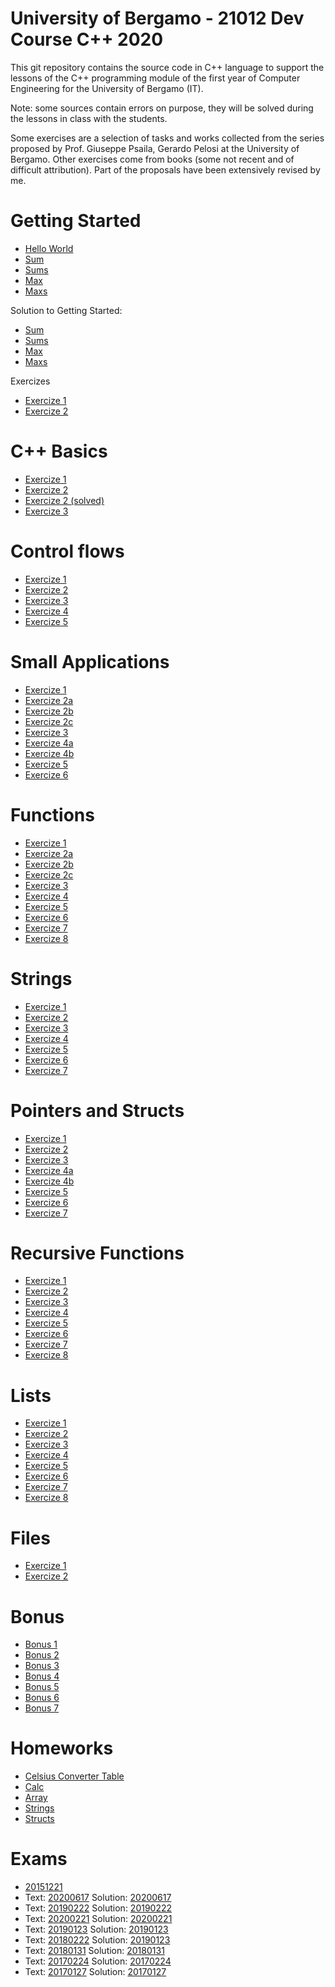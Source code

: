 # University of Bergamo - 21012 Dev Course C++ 2020

This git repository contains the source code in C++ language to support the lessons of the C++ programming module of the first year of Computer Engineering for the University of Bergamo (IT).

Note: some sources contain errors on purpose, they will be solved during the lessons in class with the students.

Some exercises are a selection of tasks and works collected from the series proposed by Prof. Giuseppe Psaila, Gerardo Pelosi at the University of Bergamo. Other exercises come from books (some not recent and of difficult attribution). Part of the proposals have been extensively revised by me.

# Getting Started
- [Hello World](https://github.com/mauropelucchi/unibg_dev_course_2020/blob/main/1_getting_started/hello_world.cpp)
- [Sum](https://github.com/mauropelucchi/unibg_dev_course_2020/blob/main/1_getting_started/sum.cpp)
- [Sums](https://github.com/mauropelucchi/unibg_dev_course_2020/blob/main/1_getting_started/sums.cpp)
- [Max](https://github.com/mauropelucchi/unibg_dev_course_2020/blob/main/1_getting_started/max.cpp)
- [Maxs](https://github.com/mauropelucchi/unibg_dev_course_2020/blob/main/1_getting_started/maxs.cpp)

Solution to Getting Started:
- [Sum](https://github.com/mauropelucchi/unibg_dev_course_2020/blob/main/1_getting_started/sum_solved.cpp)
- [Sums](https://github.com/mauropelucchi/unibg_dev_course_2020/blob/main/1_getting_started/sums_solved.cpp)
- [Max](https://github.com/mauropelucchi/unibg_dev_course_2020/blob/main/1_getting_started/max_solved.cpp)
- [Maxs](https://github.com/mauropelucchi/unibg_dev_course_2020/blob/main/1_getting_started/maxs_solved.cpp)

Exercizes
- [Exercize 1](https://github.com/mauropelucchi/unibg_dev_course_2020/blob/main/1_getting_started/exercize_1.cpp)
- [Exercize 2](https://github.com/mauropelucchi/unibg_dev_course_2020/blob/main/1_getting_started/exercize_2.cpp)

# C++ Basics
- [Exercize 1](https://github.com/mauropelucchi/unibg_dev_course_2020/blob/main/2_1_c++_basics/exercize_1.cpp)
- [Exercize 2](https://github.com/mauropelucchi/unibg_dev_course_2020/blob/main/2_1_c++_basics/exercize_2.cpp)
- [Exercize 2 (solved)](https://github.com/mauropelucchi/unibg_dev_course_2020/blob/main/2_1_c++_basics/exercize_2_solved.cpp)
- [Exercize 3](https://github.com/mauropelucchi/unibg_dev_course_2020/blob/main/2_1_c++_basics/exercize_3.cpp)

# Control flows
- [Exercize 1](https://github.com/mauropelucchi/unibg_dev_course_2020/blob/main/2_2_control_flows/exercize_1.cpp)
- [Exercize 2](https://github.com/mauropelucchi/unibg_dev_course_2020/blob/main/2_2_control_flows/exercize_2.cpp)
- [Exercize 3](https://github.com/mauropelucchi/unibg_dev_course_2020/blob/main/2_2_control_flows/exercize_3.cpp)
- [Exercize 4](https://github.com/mauropelucchi/unibg_dev_course_2020/blob/main/2_2_control_flows/exercize_4.cpp)
- [Exercize 5](https://github.com/mauropelucchi/unibg_dev_course_2020/blob/main/2_2_control_flows/exercize_5.cpp)

# Small Applications
- [Exercize 1](https://github.com/mauropelucchi/unibg_dev_course_2020/blob/main/3_small_applications/exercize_1.cpp)
- [Exercize 2a](https://github.com/mauropelucchi/unibg_dev_course_2020/blob/main/3_small_applications/exercize_2_a.cpp)
- [Exercize 2b](https://github.com/mauropelucchi/unibg_dev_course_2020/blob/main/3_small_applications/exercize_2_b.cpp)
- [Exercize 2c](https://github.com/mauropelucchi/unibg_dev_course_2020/blob/main/3_small_applications/exercize_2_c.cpp)
- [Exercize 3](https://github.com/mauropelucchi/unibg_dev_course_2020/blob/main/3_small_applications/exercize_3.cpp)
- [Exercize 4a](https://github.com/mauropelucchi/unibg_dev_course_2020/blob/main/3_small_applications/exercize_4_a.cpp)
- [Exercize 4b](https://github.com/mauropelucchi/unibg_dev_course_2020/blob/main/3_small_applications/exercize_4_b.cpp)
- [Exercize 5](https://github.com/mauropelucchi/unibg_dev_course_2020/blob/main/3_small_applications/exercize_5.cpp)
- [Exercize 6](https://github.com/mauropelucchi/unibg_dev_course_2020/blob/main/3_small_applications/exercize_6.cpp)

# Functions
- [Exercize 1](https://github.com/mauropelucchi/unibg_dev_course_2020/blob/main/4_functions/exercize_1.cpp)
- [Exercize 2a](https://github.com/mauropelucchi/unibg_dev_course_2020/blob/main/4_functions/exercize_2_a.cpp)
- [Exercize 2b](https://github.com/mauropelucchi/unibg_dev_course_2020/blob/main/4_functions/exercize_2_b.cpp)
- [Exercize 2c](https://github.com/mauropelucchi/unibg_dev_course_2020/blob/main/4_functions/exercize_2_c.cpp)
- [Exercize 3](https://github.com/mauropelucchi/unibg_dev_course_2020/blob/main/4_functions/exercize_3.cpp)
- [Exercize 4](https://github.com/mauropelucchi/unibg_dev_course_2020/blob/main/4_functions/exercize_4.cpp)
- [Exercize 5](https://github.com/mauropelucchi/unibg_dev_course_2020/blob/main/4_functions/exercize_5.cpp)
- [Exercize 6](https://github.com/mauropelucchi/unibg_dev_course_2020/blob/main/4_functions/exercize_6.cpp)
- [Exercize 7](https://github.com/mauropelucchi/unibg_dev_course_2020/blob/main/4_functions/exercize_7.cpp)
- [Exercize 8](https://github.com/mauropelucchi/unibg_dev_course_2020/blob/main/4_functions/exercize_8.cpp)

# Strings
- [Exercize 1](https://github.com/mauropelucchi/unibg_dev_course_2020/blob/main/5_strings/exercize_1.cpp)
- [Exercize 2](https://github.com/mauropelucchi/unibg_dev_course_2020/blob/main/5_strings/exercize_2.cpp)
- [Exercize 3](https://github.com/mauropelucchi/unibg_dev_course_2020/blob/main/5_strings/exercize_3.cpp)
- [Exercize 4](https://github.com/mauropelucchi/unibg_dev_course_2020/blob/main/5_strings/exercize_4.cpp)
- [Exercize 5](https://github.com/mauropelucchi/unibg_dev_course_2020/blob/main/5_strings/exercize_5.cpp)
- [Exercize 6](https://github.com/mauropelucchi/unibg_dev_course_2020/blob/main/5_strings/exercize_6.cpp)
- [Exercize 7](https://github.com/mauropelucchi/unibg_dev_course_2020/blob/main/5_strings/exercize_7.cpp)


# Pointers and Structs
- [Exercize 1](https://github.com/mauropelucchi/unibg_dev_course_2020/blob/main/6_pointers/exercize_1.cpp)
- [Exercize 2](https://github.com/mauropelucchi/unibg_dev_course_2020/blob/main/6_pointers/exercize_2.cpp)
- [Exercize 3](https://github.com/mauropelucchi/unibg_dev_course_2020/blob/main/6_pointers/exercize_3.cpp)
- [Exercize 4a](https://github.com/mauropelucchi/unibg_dev_course_2020/blob/main/6_pointers/exercize_4_a.cpp)
- [Exercize 4b](https://github.com/mauropelucchi/unibg_dev_course_2020/blob/main/6_pointers/exercize_4_b.cpp)
- [Exercize 5](https://github.com/mauropelucchi/unibg_dev_course_2020/blob/main/6_pointers/exercize_5.cpp)
- [Exercize 6](https://github.com/mauropelucchi/unibg_dev_course_2020/blob/main/6_pointers/exercize_6.cpp)
- [Exercize 7](https://github.com/mauropelucchi/unibg_dev_course_2020/blob/main/6_pointers/exercize_7.cpp)


# Recursive Functions 
- [Exercize 1](https://github.com/mauropelucchi/unibg_dev_course_2020/blob/main/7_recursive_functions/exercize_1.cpp)
- [Exercize 2](https://github.com/mauropelucchi/unibg_dev_course_2020/blob/main/7_recursive_functions/exercize_2.cpp)
- [Exercize 3](https://github.com/mauropelucchi/unibg_dev_course_2020/blob/main/7_recursive_functions/exercize_3.cpp)
- [Exercize 4](https://github.com/mauropelucchi/unibg_dev_course_2020/blob/main/7_recursive_functions/exercize_4.cpp)
- [Exercize 5](https://github.com/mauropelucchi/unibg_dev_course_2020/blob/main/7_recursive_functions/exercize_5.cpp)
- [Exercize 6](https://github.com/mauropelucchi/unibg_dev_course_2020/blob/main/7_recursive_functions/exercize_6.cpp)
- [Exercize 7](https://github.com/mauropelucchi/unibg_dev_course_2020/blob/main/7_recursive_functions/exercize_7.cpp)
- [Exercize 8](https://github.com/mauropelucchi/unibg_dev_course_2020/blob/main/7_recursive_functions/exercize_8.cpp)


# Lists
- [Exercize 1](https://github.com/mauropelucchi/unibg_dev_course_2020/blob/main/8a_lists/exercize_1.cpp)
- [Exercize 2](https://github.com/mauropelucchi/unibg_dev_course_2020/blob/main/8a_lists/exercize_2.cpp)
- [Exercize 3](https://github.com/mauropelucchi/unibg_dev_course_2020/blob/main/8a_lists/exercize_3.cpp)
- [Exercize 4](https://github.com/mauropelucchi/unibg_dev_course_2020/blob/main/8a_lists/exercize_4.cpp)
- [Exercize 5](https://github.com/mauropelucchi/unibg_dev_course_2020/blob/main/8a_lists/exercize_5.cpp)
- [Exercize 6](https://github.com/mauropelucchi/unibg_dev_course_2020/blob/main/8a_lists/exercize_6.cpp)
- [Exercize 7](https://github.com/mauropelucchi/unibg_dev_course_2020/blob/main/8a_lists/exercize_7.cpp)
- [Exercize 8](https://github.com/mauropelucchi/unibg_dev_course_2020/blob/main/8a_lists/exercize_8.cpp)


# Files
- [Exercize 1](https://github.com/mauropelucchi/unibg_dev_course_2020/blob/main/8b_files/exercize_1.cpp)
- [Exercize 2](https://github.com/mauropelucchi/unibg_dev_course_2020/blob/main/8b_files/exercize_2.cpp)


# Bonus
- [Bonus 1](https://github.com/mauropelucchi/unibg_dev_course_2020/blob/main/bonus/1_bonus.cpp)
- [Bonus 2](https://github.com/mauropelucchi/unibg_dev_course_2020/blob/main/bonus/2_bonus.cpp)
- [Bonus 3](https://github.com/mauropelucchi/unibg_dev_course_2020/blob/main/bonus/3_bonus.cpp)
- [Bonus 4](https://github.com/mauropelucchi/unibg_dev_course_2020/blob/main/bonus/4_bonus.cpp)
- [Bonus 5](https://github.com/mauropelucchi/unibg_dev_course_2020/blob/main/bonus/5_bonus.cpp)
- [Bonus 6](https://github.com/mauropelucchi/unibg_dev_course_2020/blob/main/bonus/6_bonus.cpp)
- [Bonus 7](https://github.com/mauropelucchi/unibg_dev_course_2020/blob/main/bonus/7_bonus.cpp)


# Homeworks
- [Celsius Converter Table](https://github.com/mauropelucchi/unibg_dev_course_2020/blob/main/homeworks/1_celsius_converter_table.cpp)
- [Calc](https://github.com/mauropelucchi/unibg_dev_course_2020/blob/main/homeworks/2_calc.cpp)
- [Array](https://github.com/mauropelucchi/unibg_dev_course_2020/blob/main/homeworks/3_array.cpp)
- [Strings](https://github.com/mauropelucchi/unibg_dev_course_2020/blob/main/homeworks/4_strings.cpp)
- [Structs](https://github.com/mauropelucchi/unibg_dev_course_2020/blob/main/homeworks/5_structs.cpp)

# Exams
- [20151221](https://github.com/mauropelucchi/unibg_dev_course_2020/blob/main/exams/20151221.cpp)
- Text: [20200617](https://github.com/mauropelucchi/unibg_dev_course_2020/blob/main/exams/te20200617.pdf) Solution: [20200617](https://github.com/mauropelucchi/unibg_dev_course_2020/blob/main/exams/20200617.cpp)
- Text: [20190222](https://github.com/mauropelucchi/unibg_dev_course_2020/blob/main/exams/te20190222.pdf) Solution: [20190222](https://github.com/mauropelucchi/unibg_dev_course_2020/blob/main/exams/20190222.cpp)
- Text: [20200221](https://github.com/mauropelucchi/unibg_dev_course_2020/blob/main/exams/te20200221.pdf) Solution: [20200221](https://github.com/mauropelucchi/unibg_dev_course_2020/blob/main/exams/20200221.cpp)
- Text: [20190123](https://github.com/mauropelucchi/unibg_dev_course_2020/blob/main/exams/te20190123.pdf) Solution: [20190123](https://github.com/mauropelucchi/unibg_dev_course_2020/blob/main/exams/20190123.cpp)
- Text: [20180222](https://github.com/mauropelucchi/unibg_dev_course_2020/blob/main/exams/te20180222.pdf) Solution: [20190123](https://github.com/mauropelucchi/unibg_dev_course_2020/blob/main/exams/20180222.cpp)
- Text: [20180131](https://github.com/mauropelucchi/unibg_dev_course_2020/blob/main/exams/te20180131.pdf) Solution: [20180131](https://github.com/mauropelucchi/unibg_dev_course_2020/blob/main/exams/20180131.cpp)
- Text: [20170224](https://github.com/mauropelucchi/unibg_dev_course_2020/blob/main/exams/te20170224.pdf) Solution: [20170224](https://github.com/mauropelucchi/unibg_dev_course_2020/blob/main/exams/20170224.cpp)
- Text: [20170127](https://github.com/mauropelucchi/unibg_dev_course_2020/blob/main/exams/te20170127.pdf) Solution: [20170127](https://github.com/mauropelucchi/unibg_dev_course_2020/blob/main/exams/20170127.cpp)
